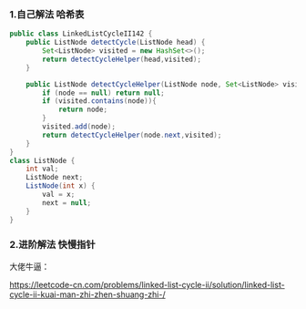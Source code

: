 ### 1.自己解法 哈希表

```java
public class LinkedListCycleII142 {
    public ListNode detectCycle(ListNode head) {
        Set<ListNode> visited = new HashSet<>();
        return detectCycleHelper(head,visited);
    }

    public ListNode detectCycleHelper(ListNode node, Set<ListNode> visited){
        if (node == null) return null;
        if (visited.contains(node)){
            return node;
        }
        visited.add(node);
        return detectCycleHelper(node.next,visited);
    }
}
class ListNode {
    int val;
    ListNode next;
    ListNode(int x) {
        val = x;
        next = null;
    }
}
```

### 2.进阶解法 快慢指针

大佬牛逼：

https://leetcode-cn.com/problems/linked-list-cycle-ii/solution/linked-list-cycle-ii-kuai-man-zhi-zhen-shuang-zhi-/